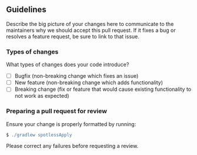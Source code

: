 ## Guidelines
Describe the big picture of your changes here to communicate to the maintainers why we should accept this pull request. If it fixes a bug or resolves a feature request, be sure to link to that issue.

### Types of changes
What types of changes does your code introduce?

- [ ] Bugfix (non-breaking change which fixes an issue)
- [ ] New feature (non-breaking change which adds functionality)
- [ ] Breaking change (fix or feature that would cause existing functionality to not work as expected)

### Preparing a pull request for review
Ensure your change is properly formatted by running:

```gradle
$ ./gradlew spotlessApply
```

Please correct any failures before requesting a review.